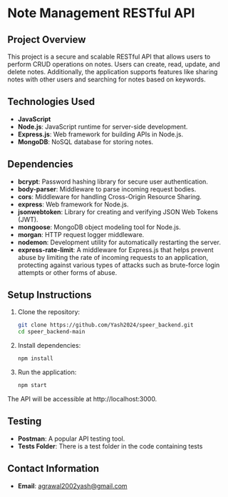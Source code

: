 # Note Management RESTful API

## Project Overview

This project is a secure and scalable RESTful API that allows users to perform CRUD operations on notes. Users can create, read, update, and delete notes. Additionally, the application supports features like sharing notes with other users and searching for notes based on keywords.

## Technologies Used

- **JavaScript**
- **Node.js**: JavaScript runtime for server-side development.
- **Express.js**: Web framework for building APIs in Node.js.
- **MongoDB**: NoSQL database for storing notes.

## Dependencies

- **bcrypt**: Password hashing library for secure user authentication.
- **body-parser**: Middleware to parse incoming request bodies.
- **cors**: Middleware for handling Cross-Origin Resource Sharing.
- **express**: Web framework for Node.js.
- **jsonwebtoken**: Library for creating and verifying JSON Web Tokens (JWT).
- **mongoose**: MongoDB object modeling tool for Node.js.
- **morgan**: HTTP request logger middleware.
- **nodemon**: Development utility for automatically restarting the server.
- **express-rate-limit**: A middleware for Express.js that helps prevent abuse by limiting the rate of incoming requests to an application, protecting against various types of attacks such as brute-force login attempts or other forms of abuse.

## Setup Instructions

1. Clone the repository:

   ```bash
   git clone https://github.com/Yash2024/speer_backend.git
   cd speer_backend-main

   ```

2. Install dependencies:

   ```bash
   npm install
   ```

3. Run the application:

   ```bash
   npm start
   ```

The API will be accessible at http://localhost:3000.

## Testing

- **Postman**: A popular API testing tool.
- **Tests Folder**: There is a test folder in the code containing tests

## Contact Information

- **Email**: agrawal2002yash@gmail.com
